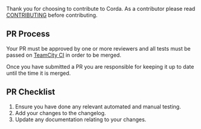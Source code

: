 Thank you for choosing to contribute to Corda. As a contributor please read [CONTRIBUTING](../contributing.md) before
contributing.

## PR Process

Your PR must be approved by one or more reviewers and all tests must be passed on [TeamCity CI](https://ci.corda.r3cev.com) 
in order to be merged. 

Once you have submitted a PR you are responsible for keeping it up to date until the time it is merged.

## PR Checklist

1. Ensure you have done any relevant automated and manual testing.
2. Add your changes to the changelog.
3. Update any documentation relating to your changes.

